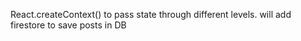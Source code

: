 React.createContext() to pass state through different levels.
will add firestore to save posts in DB

